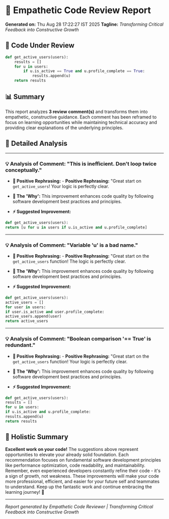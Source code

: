 # 🤖 Empathetic Code Review Report

**Generated on:** Thu Aug 28 17:22:27 IST 2025
**Tagline:** *Transforming Critical Feedback into Constructive Growth*

## 📝 Code Under Review

```python
def get_active_users(users):
    results = []
    for u in users:
        if u.is_active == True and u.profile_complete == True:
            results.append(u)
    return results
```

## 📊 Summary

This report analyzes **3 review comment(s)** and transforms them into empathetic, constructive guidance. Each comment has been reframed to focus on learning opportunities while maintaining technical accuracy and providing clear explanations of the underlying principles.

## 🎯 Detailed Analysis

---
### 💡 Analysis of Comment: "This is inefficient. Don't loop twice conceptually."

* **🎯 Positive Rephrasing:** - **Positive Rephrasing:** "Great start on `get_active_users`!  Your logic is perfectly clear.

* **🧠 The 'Why':** This improvement enhances code quality by following software development best practices and principles.

* **⚡ Suggested Improvement:**

```python
def get_active_users(users):
return [u for u in users if u.is_active and u.profile_complete]
```

---
### 💡 Analysis of Comment: "Variable 'u' is a bad name."

* **🎯 Positive Rephrasing:** - **Positive Rephrasing:** "Great start on the `get_active_users` function! The logic is perfectly clear.

* **🧠 The 'Why':** This improvement enhances code quality by following software development best practices and principles.

* **⚡ Suggested Improvement:**

```python
def get_active_users(users):
active_users = []
for user in users:
if user.is_active and user.profile_complete:
active_users.append(user)
return active_users
```

---
### 💡 Analysis of Comment: "Boolean comparison '== True' is redundant."

* **🎯 Positive Rephrasing:** - **Positive Rephrasing:** "Great start on the `get_active_users` function! Your logic is perfectly clear.

* **🧠 The 'Why':** This improvement enhances code quality by following software development best practices and principles.

* **⚡ Suggested Improvement:**

```python
def get_active_users(users):
results = []
for u in users:
if u.is_active and u.profile_complete:
results.append(u)
return results
```


## 🎉 Holistic Summary

**Excellent work on your code!** The suggestions above represent opportunities to elevate your already solid foundation. Each recommendation focuses on fundamental software development principles like performance optimization, code readability, and maintainability. Remember, even experienced developers constantly refine their code - it's a sign of growth, not weakness. These improvements will make your code more professional, efficient, and easier for your future self and teammates to understand. Keep up the fantastic work and continue embracing the learning journey! 🚀

---
*Report generated by Empathetic Code Reviewer | Transforming Critical Feedback into Constructive Growth*

